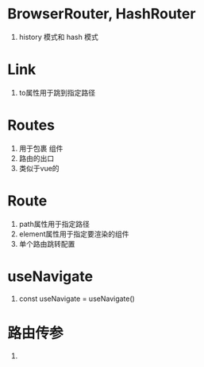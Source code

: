 # BrowserRouter, HashRouter
1. history 模式和 hash 模式

# Link
1. to属性用于跳到指定路径

# Routes
1. 用于包裹 <Route> 组件
2. 路由的出口
3. 类似于vue的<router-view>

# Route
1. path属性用于指定路径
2. element属性用于指定要渲染的组件
3. 单个路由跳转配置

# useNavigate
1. const useNavigate = useNavigate()

# 路由传参
1. 